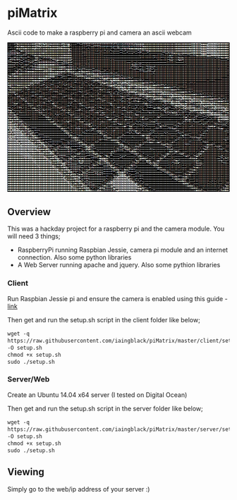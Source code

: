 # piMatrix
Ascii code to make a raspberry pi and camera an ascii webcam

![Example Pic](/images/animated.gif?raw=true "Example Pic")

## Overview
This was a hackday project for a raspberry pi and the camera module. You will need 3 things;

* RaspberryPi running Raspbian Jessie, camera pi module and an internet connection. Also some python libraries
* A Web Server running apache and jquery. Also some pythion libraries

### Client
Run Raspbian Jessie pi and ensure the camera is enabled using this guide - [link](https://thepihut.com/blogs/raspberry-pi-tutorials/16021420-how-to-install-use-the-raspberry-pi-camera)

Then get and run the setup.sh script in the client folder like below;

```
wget -q https://raw.githubusercontent.com/iaingblack/piMatrix/master/client/setup.sh -O setup.sh
chmod +x setup.sh
sudo ./setup.sh
```

### Server/Web
Create an Ubuntu 14.04 x64 server (I tested on Digital Ocean)

Then get and run the setup.sh script in the server folder like below;

```
wget -q https://raw.githubusercontent.com/iaingblack/piMatrix/master/server/setup.sh -O setup.sh
chmod +x setup.sh
sudo ./setup.sh
```

## Viewing
Simply go to the web/ip address of your server :)
